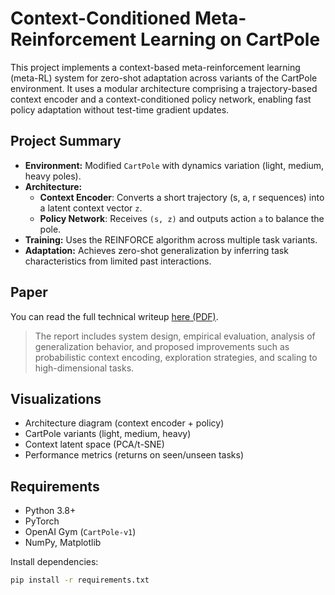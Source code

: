 # Context-Conditioned Meta-Reinforcement Learning on CartPole

This project implements a context-based meta-reinforcement learning (meta-RL) system for zero-shot adaptation across variants of the CartPole environment. It uses a modular architecture comprising a trajectory-based context encoder and a context-conditioned policy network, enabling fast policy adaptation without test-time gradient updates.

## Project Summary

- **Environment:** Modified `CartPole` with dynamics variation (light, medium, heavy poles).
- **Architecture:**
  - **Context Encoder**: Converts a short trajectory (s, a, r sequences) into a latent context vector `z`.
  - **Policy Network**: Receives `(s, z)` and outputs action `a` to balance the pole.
- **Training:** Uses the REINFORCE algorithm across multiple task variants.
- **Adaptation:** Achieves zero-shot generalization by inferring task characteristics from limited past interactions.

## Paper

You can read the full technical writeup [here (PDF)](./report/context_meta_rl_cartpole.pdf).

> The report includes system design, empirical evaluation, analysis of generalization behavior, and proposed improvements such as probabilistic context encoding, exploration strategies, and scaling to high-dimensional tasks.

## Visualizations

- Architecture diagram (context encoder + policy)
- CartPole variants (light, medium, heavy)
- Context latent space (PCA/t-SNE)
- Performance metrics (returns on seen/unseen tasks)

## Requirements

- Python 3.8+
- PyTorch
- OpenAI Gym (`CartPole-v1`)
- NumPy, Matplotlib

Install dependencies:

```bash
pip install -r requirements.txt
